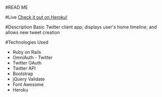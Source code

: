 #READ ME

#Live
<a href="http://sswbelser-twitter.herokuapp.com/" target="_blank">Check it out on Heroku!</a>

#Description
Basic Twitter client app; displays user's home timeline, and allows new tweet creation

#Technologies Used
<ul>
	<li>Ruby on Rails</li>
	<li>OmniAuth - Twitter</li>
	<li>Twitter OAuth</li>
	<li>Twitter API</li>
	<li>Bootstrap</li>
	<li>jQuery Validate</li>
	<li>Font Awesome</li>
	<li>Heroku</li>
</ul>
